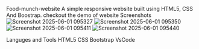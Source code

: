 Food-munch-website
A simple responsive website built using HTML5, CSS And Boostrap. checkout the demo of website
Screenshots
![Screenshot 2025-06-01 095327](https://github.com/user-attachments/assets/add7b5dc-ffb2-47f3-95a9-f29e08ad2c1f)
![Screenshot 2025-06-01 095350](https://github.com/user-attachments/assets/4311dee8-5960-4e16-a052-90799698d505)
![Screenshot 2025-06-01 095411](https://github.com/user-attachments/assets/6c00c31f-963e-4165-acb2-68dfb80494b5)
![Screenshot 2025-06-01 095440](https://github.com/user-attachments/assets/c228a699-5f38-40d9-a896-e0aff19d9e70)

Languges and Tools
HTML5
CSS
Bootstrap
VsCode
